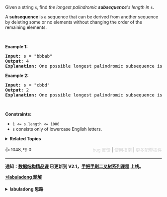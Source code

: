 <p>Given a string <code>s</code>, find <em>the longest palindromic <strong>subsequence</strong>'s length in</em> <code>s</code>.</p>

<p>A <strong>subsequence</strong> is a sequence that can be derived from another sequence by deleting some or no elements without changing the order of the remaining elements.</p>

<p>&nbsp;</p> 
<p><strong class="example">Example 1:</strong></p>

<pre>
<strong>Input:</strong> s = "bbbab"
<strong>Output:</strong> 4
<strong>Explanation:</strong> One possible longest palindromic subsequence is "bbbb".
</pre>

<p><strong class="example">Example 2:</strong></p>

<pre>
<strong>Input:</strong> s = "cbbd"
<strong>Output:</strong> 2
<strong>Explanation:</strong> One possible longest palindromic subsequence is "bb".
</pre>

<p>&nbsp;</p> 
<p><strong>Constraints:</strong></p>

<ul> 
 <li><code>1 &lt;= s.length &lt;= 1000</code></li> 
 <li><code>s</code> consists only of lowercase English letters.</li> 
</ul>

<details><summary><strong>Related Topics</strong></summary>字符串 | 动态规划</details><br>

<div>👍 1048, 👎 0<span style='float: right;'><span style='color: gray;'><a href='https://github.com/labuladong/fucking-algorithm/discussions/939' target='_blank' style='color: lightgray;text-decoration: underline;'>bug 反馈</a> | <a href='https://labuladong.gitee.io/article/fname.html?fname=jb插件简介' target='_blank' style='color: lightgray;text-decoration: underline;'>使用指南</a> | <a href='https://labuladong.github.io/algo/images/others/%E5%85%A8%E5%AE%B6%E6%A1%B6.jpg' target='_blank' style='color: lightgray;text-decoration: underline;'>更多配套插件</a></span></span></div>

<div id="labuladong"><hr>

**通知：[数据结构精品课](https://aep.h5.xeknow.com/s/1XJHEO) 已更新到 V2.1，[手把手刷二叉树系列课程](https://aep.xet.tech/s/3YGcq3) 上线。**



<p><strong><a href="https://labuladong.gitee.io/article/slug.html?slug=longest-palindromic-subsequence" target="_blank">⭐️labuladong 题解</a></strong></p>
<details><summary><strong>labuladong 思路</strong></summary>

## 基本思路

PS：这道题在[《算法小抄》](https://item.jd.com/12759911.html) 的第 136 页。

`dp` 数组的定义是：**在子串 `s[i..j]` 中，最长回文子序列的长度为 `dp[i][j]`**。

状态转移方程：

```java
if (s[i] == s[j])
    // 它俩一定在最长回文子序列中
    dp[i][j] = dp[i + 1][j - 1] + 2;
else
    // s[i+1..j] 和 s[i..j-1] 谁的回文子序列更长？
    dp[i][j] = max(dp[i + 1][j], dp[i][j - 1]);
```

![](https://labuladong.github.io/pictures/最长回文子序列/3.jpg)

**详细题解：[动态规划之子序列问题解题模板](https://labuladong.github.io/article/fname.html?fname=子序列问题模板)**

**标签：回文问题，字符串**

## 解法代码

提示：🟢 标记的是我写的解法代码，🤖 标记的是 chatGPT 翻译的多语言解法代码。如有错误，可以 [点这里](https://github.com/labuladong/fucking-algorithm/issues/1113) 反馈和修正。

<div class="tab-panel"><div class="tab-nav">
<button data-tab-item="cpp" class="tab-nav-button btn " data-tab-group="default" onclick="switchTab(this)">cpp🤖</button>

<button data-tab-item="python" class="tab-nav-button btn " data-tab-group="default" onclick="switchTab(this)">python🤖</button>

<button data-tab-item="java" class="tab-nav-button btn active" data-tab-group="default" onclick="switchTab(this)">java🟢</button>

<button data-tab-item="go" class="tab-nav-button btn " data-tab-group="default" onclick="switchTab(this)">go🤖</button>

<button data-tab-item="javascript" class="tab-nav-button btn " data-tab-group="default" onclick="switchTab(this)">javascript🤖</button>
</div><div class="tab-content">
<div data-tab-item="cpp" class="tab-item " data-tab-group="default"><div class="highlight">

```cpp
// 注意：cpp 代码由 chatGPT🤖 根据我的 java 代码翻译，旨在帮助不同背景的读者理解算法逻辑。
// 本代码已经通过力扣的测试用例，应该可直接成功提交。

class Solution {
public:
    int longestPalindromeSubseq(string s) {
        int n = s.length();
        // dp 数组全部初始化为 0
        vector<vector<int>> dp(n, vector<int>(n, 0));
        // base case
        for (int i = 0; i < n; i++) {
            dp[i][i] = 1;
        }
        // 反着遍历保证正确的状态转移
        for (int i = n - 1; i >= 0; i--) {
            for (int j = i + 1; j < n; j++) {
                // 状态转移方程
                if (s[i] == s[j]) {
                    dp[i][j] = dp[i + 1][j - 1] + 2;
                } else {
                    dp[i][j] = max(dp[i + 1][j], dp[i][j - 1]);
                }
            }
        }
        // 整个 s 的最长回文子串长度
        return dp[0][n - 1];
    }
};
```

</div></div>

<div data-tab-item="python" class="tab-item " data-tab-group="default"><div class="highlight">

```python
# 注意：python 代码由 chatGPT🤖 根据我的 java 代码翻译，旨在帮助不同背景的读者理解算法逻辑。
# 本代码已经通过力扣的测试用例，应该可直接成功提交。

class Solution:
    def longestPalindromeSubseq(self, s: str) -> int:
        n = len(s)
        # dp 数组全部初始化为 0
        dp = [[0 for _ in range(n)] for _ in range(n)]
        # base case
        for i in range(n):
            dp[i][i] = 1
        # 反着遍历保证正确的状态转移
        for i in range(n - 1, -1, -1):
            for j in range(i + 1, n):
                # 状态转移方程
                if s[i] == s[j]:
                    dp[i][j] = dp[i + 1][j - 1] + 2
                else:
                    dp[i][j] = max(dp[i + 1][j], dp[i][j - 1])
        # 整个 s 的最长回文子串长度
        return dp[0][n - 1]
```

</div></div>

<div data-tab-item="java" class="tab-item active" data-tab-group="default"><div class="highlight">

```java
class Solution {
    public int longestPalindromeSubseq(String s) {
        int n = s.length();
        // dp 数组全部初始化为 0
        int[][] dp = new int[n][n];
        // base case
        for (int i = 0; i < n; i++) {
            dp[i][i] = 1;
        }
        // 反着遍历保证正确的状态转移
        for (int i = n - 1; i >= 0; i--) {
            for (int j = i + 1; j < n; j++) {
                // 状态转移方程
                if (s.charAt(i) == s.charAt(j)) {
                    dp[i][j] = dp[i + 1][j - 1] + 2;
                } else {
                    dp[i][j] = Math.max(dp[i + 1][j], dp[i][j - 1]);
                }
            }
        }
        // 整个 s 的最长回文子串长度
        return dp[0][n - 1];
    }
}
```

</div></div>

<div data-tab-item="go" class="tab-item " data-tab-group="default"><div class="highlight">

```go
// 注意：go 代码由 chatGPT🤖 根据我的 java 代码翻译，旨在帮助不同背景的读者理解算法逻辑。
// 本代码已经通过力扣的测试用例，应该可直接成功提交。

func longestPalindromeSubseq(s string) int {
    n := len(s)
    // dp 数组全部初始化为 0
    dp := make([][]int, n)
    for i := range dp {
        dp[i] = make([]int, n)
    }

    // base case
    for i := 0; i < n; i++ {
        dp[i][i] = 1
    }

    // 反着遍历保证正确的状态转移
    for i := n - 1; i >= 0; i-- {
        for j := i + 1; j < n; j++ {
            // 状态转移方程
            if s[i] == s[j] {
                dp[i][j] = dp[i+1][j-1] + 2
            } else {
                dp[i][j] = max(dp[i+1][j], dp[i][j-1])
            }
        }
    }

    // 整个 s 的最长回文子串长度
    return dp[0][n-1]
}

func max(x, y int) int {
    if x > y {
        return x
    }
    return y
}
```

</div></div>

<div data-tab-item="javascript" class="tab-item " data-tab-group="default"><div class="highlight">

```javascript
// 注意：javascript 代码由 chatGPT🤖 根据我的 java 代码翻译，旨在帮助不同背景的读者理解算法逻辑。
// 本代码已经通过力扣的测试用例，应该可直接成功提交。

var longestPalindromeSubseq = function(s) {
    const n = s.length;
    // dp 数组全部初始化为 0
    const dp = new Array(n).fill(0).map(() => new Array(n).fill(0));
    // base case
    for (let i = 0; i < n; i++) {
        dp[i][i] = 1;
    }
    // 反着遍历保证正确的状态转移
    for (let i = n - 1; i >= 0; i--) {
        for (let j = i + 1; j < n; j++) {
            // 状态转移方程
            if (s.charAt(i) === s.charAt(j)) {
                dp[i][j] = dp[i + 1][j - 1] + 2;
            } else {
                dp[i][j] = Math.max(dp[i + 1][j], dp[i][j - 1]);
            }
        }
    }
    // 整个 s 的最长回文子串长度
    return dp[0][n - 1];
};
```

</div></div>
</div></div>

<details open><summary><strong>👉 算法可视化 👈</strong></summary><div class="resizable aspect-ratio-container" style="height: 70vh;">
    <iframe src="https://labuladong.github.io/algo-visualize/" width="100%"
    height="100%" scrolling="auto" frameborder="0"
    style="overflow: auto;" id="iframe_longest-palindromic-subsequence"></iframe>
</div>
<div id="data_longest-palindromic-subsequence" data="iwGAbnVsbAM="></div></details><hr /><br />

**类似题目**：
  - [1312. 让字符串成为回文串的最少插入次数 🔴](/problems/minimum-insertion-steps-to-make-a-string-palindrome)

</details>
</div>



